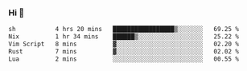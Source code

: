 ### Hi 👋

<!--START_SECTION:waka-->

```txt
sh           4 hrs 20 mins   █████████████████▒░░░░░░░   69.25 %
Nix          1 hr 34 mins    ██████▒░░░░░░░░░░░░░░░░░░   25.22 %
Vim Script   8 mins          ▓░░░░░░░░░░░░░░░░░░░░░░░░   02.20 %
Rust         7 mins          ▓░░░░░░░░░░░░░░░░░░░░░░░░   02.02 %
Lua          2 mins          ░░░░░░░░░░░░░░░░░░░░░░░░░   00.55 %
```

<!--END_SECTION:waka-->
